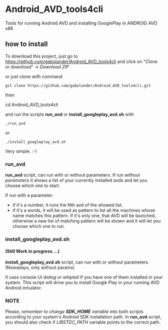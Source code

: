 # Android_AVD_tools4cli
Tools for running Android AVD and installing GooglePlay in ANDROID AVD x86

## how to install
To download this project, just go to https://github.com/gabolander/Android_AVD_tools4cli and click on "*Clone or download*" -> *Download ZIP*

or just clone with command

`git clone https://github.com/gabolander/Android_AVD_tools4cli.git`

then

cd Android_AVD_tools4cli

and run the scripts **run_avd** or **install_googleplay_avd.sh** with

`./run_avd`

or

`./install_googleplay_avd.sh`

Very simple. :-)


### run_avd
**run_avd** script, can run with or without parameters.
If run *without parameters* it shows a list of your currently installed avds and let you choose which one to start.

If run with a parameter:
- if it's a number, it runs the Nth avd of the showed list.
- if it's a words, it will be used as pattern to list all the machines whose name matches this pattern. If it's only one, that AVD will be launched, otherwise a new list of matching pattern will be shown and it will let you choose which one to run.

### install_googleplay_avd.sh
####  (Still Work in progress ...)
**install_googleplay_avd.sh** script, can run with or without parameters. (Nowadays, only without params)

It uses console UI _dialog_ or _whiptail_ if you have one of them installed in your system.
This script will drive you to install Google Play in your running AVD Android emulator.

### NOTE
Please, _remember to change **SDK_HOME** variable_ into both scripts according to your system's Android SDK installation path.
In **run_avd** script, you should also check if *LIBSTDC_PATH* variable points to the correct path.


